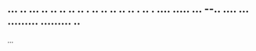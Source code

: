 ... .. ... .. .. .. .. .. . .. .. .. .. .. . .. . .... 
..... ...
--.. ....
... 
.........
.........
.. 
---
... 
